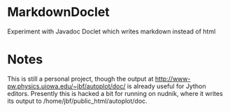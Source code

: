 # MarkdownDoclet
Experiment with Javadoc Doclet which writes markdown instead of html

# Notes
This is still a personal project, though the output at 
http://www-pw.physics.uiowa.edu/~jbf/autoplot/doc/ is already useful for 
Jython editors.  Presently this is hacked a bit for running on nudnik,
where it writes its output to /home/jbf/public_html/autoplot/doc.
